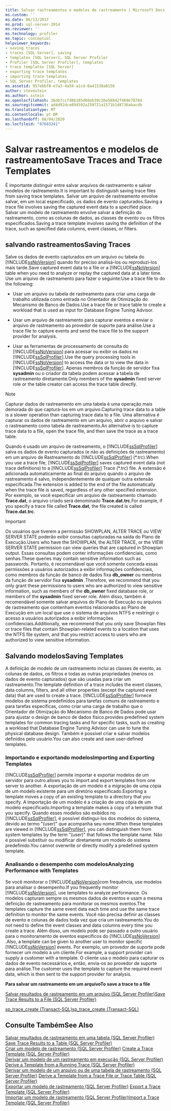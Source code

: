 ```yaml
---
title: Salvar rastreamentos e modelos de rastreamento | Microsoft Docs
ms.custom: ''
ms.date: 06/13/2017
ms.prod: sql-server-2014
ms.reviewer: ''
ms.technology: profiler
ms.topic: conceptual
helpviewer_keywords:
- saving traces
- traces [SQL Server], saving
- templates [SQL Server], SQL Server Profiler
- Profiler [SQL Server Profiler], templates
- trace templates [SQL Server]
- exporting trace templates
- importing trace templates
- SQL Server Profiler, templates
ms.assetid: 957e6bf8-e7a3-4a59-a1cd-0a41538a8158
author: stevestein
ms.author: sstein
ms.openlocfilehash: 36db7ccfd8b185d60eb39c20a58842f469e7878d
ms.sourcegitcommit: ad4d92dce894592a259721a1571b1d8736abacdb
ms.translationtype: MT
ms.contentlocale: pt-BR
ms.lasthandoff: 08/04/2020
ms.locfileid: "87683241"
---
```

# <a name="save-traces-and-trace-templates"></a><span data-ttu-id="55391-102">Salvar rastreamentos e modelos de rastreamento</span><span class="sxs-lookup"><span data-stu-id="55391-102">Save Traces and Trace Templates</span></span>
  <span data-ttu-id="55391-103">É importante distinguir entre salvar arquivos de rastreamento e salvar modelos de rastreamento.</span><span class="sxs-lookup"><span data-stu-id="55391-103">It is important to distinguish saving trace files from saving trace templates.</span></span> <span data-ttu-id="55391-104">Salvar um arquivo de rastreamento envolve salvar, em um local especificado, os dados de evento capturados.</span><span class="sxs-lookup"><span data-stu-id="55391-104">Saving a trace file involves saving the captured event data to a specified place.</span></span> <span data-ttu-id="55391-105">Salvar um modelo de rastreamento envolve salvar a definição do rastreamento, como as colunas de dados, as classes de evento ou os filtros especificados.</span><span class="sxs-lookup"><span data-stu-id="55391-105">Saving a trace template involves saving the definition of the trace, such as specified data columns, event classes, or filters.</span></span>  
  
## <a name="saving-traces"></a><span data-ttu-id="55391-106">salvando rastreamentos</span><span class="sxs-lookup"><span data-stu-id="55391-106">Saving Traces</span></span>  
 <span data-ttu-id="55391-107">Salve os dados de evento capturados em um arquivo ou tabela do [!INCLUDE[ssNoVersion](../../includes/ssnoversion-md.md)] quando for preciso analisá-los ou reproduzi-los mais tarde.</span><span class="sxs-lookup"><span data-stu-id="55391-107">Save captured event data to a file or a [!INCLUDE[ssNoVersion](../../includes/ssnoversion-md.md)] table when you need to analyze or replay the captured data at a later time.</span></span> <span data-ttu-id="55391-108">Use um arquivo de rastreamento para fazer o seguinte:</span><span class="sxs-lookup"><span data-stu-id="55391-108">Use a trace file to do the following:</span></span>  
  
-   <span data-ttu-id="55391-109">Usar um arquivo ou tabela de rastreamento para criar uma carga de trabalho utilizada como entrada no Orientador de Otimização do Mecanismo de Banco de Dados.</span><span class="sxs-lookup"><span data-stu-id="55391-109">Use a trace file or trace table to create a workload that is used as input for Database Engine Tuning Advisor.</span></span>  
  
-   <span data-ttu-id="55391-110">Usar um arquivo de rastreamento para capturar eventos e enviar o arquivo de rastreamento ao provedor de suporte para análise.</span><span class="sxs-lookup"><span data-stu-id="55391-110">Use a trace file to capture events and send the trace file to the support provider for analysis.</span></span>  
  
-   <span data-ttu-id="55391-111">Usar as ferramentas de processamento de consulta do [!INCLUDE[ssNoVersion](../../includes/ssnoversion-md.md)] para acessar ou exibir os dados no [!INCLUDE[ssSqlProfiler](../../includes/sssqlprofiler-md.md)].</span><span class="sxs-lookup"><span data-stu-id="55391-111">Use the query processing tools in [!INCLUDE[ssNoVersion](../../includes/ssnoversion-md.md)] to access the data or to view the data in [!INCLUDE[ssSqlProfiler](../../includes/sssqlprofiler-md.md)].</span></span> <span data-ttu-id="55391-112">Apenas membros da função de servidor fixa **sysadmin** ou o criador da tabela podem acessar a tabela de rastreamento diretamente.</span><span class="sxs-lookup"><span data-stu-id="55391-112">Only members of the **sysadmin** fixed server role or the table creator can access the trace table directly.</span></span>  
  
> [!NOTE]  
>  <span data-ttu-id="55391-113">Capturar dados de rastreamento em uma tabela é uma operação mais demorada do que capturá-los em um arquivo.</span><span class="sxs-lookup"><span data-stu-id="55391-113">Capturing trace data to a table is a slower operation than capturing trace data to a file.</span></span> <span data-ttu-id="55391-114">Uma alternativa é capturar os dados de rastreamento em um arquivo, abrir o arquivo e salvar o rastreamento como tabela de rastreamento.</span><span class="sxs-lookup"><span data-stu-id="55391-114">An alternative is to capture trace data to a file, open the trace file, and then save the trace as a trace table.</span></span>  
  
 <span data-ttu-id="55391-115">Quando é usado um arquivo de rastreamento, o [!INCLUDE[ssSqlProfiler](../../includes/sssqlprofiler-md.md)] salva os dados de evento capturados (e não as definições de rastreamento) em um arquivo de Rastreamento do [!INCLUDE[ssSqlProfiler](../../includes/sssqlprofiler-md.md)] (\*.trc).</span><span class="sxs-lookup"><span data-stu-id="55391-115">When you use a trace file, [!INCLUDE[ssSqlProfiler](../../includes/sssqlprofiler-md.md)] saves captured event data (not trace definitions) to a [!INCLUDE[ssSqlProfiler](../../includes/sssqlprofiler-md.md)] Trace (\*.trc) file.</span></span> <span data-ttu-id="55391-116">A extensão é adicionada automaticamente ao final do arquivo quando o arquivo de rastreamento é salvo, independentemente de qualquer outra extensão especificada.</span><span class="sxs-lookup"><span data-stu-id="55391-116">The extension is added to the end of the file automatically when the trace file is saved, regardless of any other specified extension.</span></span> <span data-ttu-id="55391-117">Por exemplo, se você especificar um arquivo de rastreamento chamado **Trace.dat**, o arquivo criado será denominado **Trace.dat.trc**.</span><span class="sxs-lookup"><span data-stu-id="55391-117">For example, if you specify a trace file called **Trace.dat**, the file created is called **Trace.dat.trc**.</span></span>  
  
> [!IMPORTANT]  
>  <span data-ttu-id="55391-118">Os usuários que tiverem a permissão SHOWPLAN, ALTER TRACE ou VIEW SERVER STATE poderão exibir consultas capturadas na saída do Plano de Execução.</span><span class="sxs-lookup"><span data-stu-id="55391-118">Users who have the SHOWPLAN, the ALTER TRACE, or the VIEW SERVER STATE permission can view queries that are captured in Showplan output.</span></span> <span data-ttu-id="55391-119">Essas consultas podem conter informações confidenciais, como senhas.</span><span class="sxs-lookup"><span data-stu-id="55391-119">These queries may contain sensitive information such as passwords.</span></span> <span data-ttu-id="55391-120">Portanto, é recomendável que você somente conceda essas permissões a usuários autorizados a exibir informações confidenciais, como membros da função de banco de dados fixa **db_owner** ou membros da função de servidor fixa **sysadmin** .</span><span class="sxs-lookup"><span data-stu-id="55391-120">Therefore, we recommend that you only grant these permissions to users who are authorized to view sensitive information, such as members of the **db_owner** fixed database role, or members of the **sysadmin** fixed server role.</span></span> <span data-ttu-id="55391-121">Além disso, também é recomendável somente salvar arquivos do Plano de Execução ou arquivos de rastreamento que contenham eventos relacionados ao Plano de Execução em um local que use o sistema de arquivos NTFS e restringir o acesso a usuários autorizados a exibir informações confidenciais.</span><span class="sxs-lookup"><span data-stu-id="55391-121">Additionally, we recommend that you only save Showplan files or trace files that contain Showplan-related events to a location that uses the NTFS file system, and that you restrict access to users who are authorized to view sensitive information.</span></span>  
  
## <a name="saving-templates"></a><span data-ttu-id="55391-122">Salvando modelos</span><span class="sxs-lookup"><span data-stu-id="55391-122">Saving Templates</span></span>  
 <span data-ttu-id="55391-123">A definição de modelo de um rastreamento inclui as classes de evento, as colunas de dados, os filtros e todas as outras propriedades (menos os dados de evento capturados) que são usadas para criar um rastreamento.</span><span class="sxs-lookup"><span data-stu-id="55391-123">The template definition of a trace includes the event classes, data columns, filters, and all other properties (except the captured event data) that are used to create a trace.</span></span> [!INCLUDE[ssSqlProfiler](../../includes/sssqlprofiler-md.md)] <span data-ttu-id="55391-124">fornece modelos de sistema predefinidos para tarefas comuns de rastreamento e para tarefas específicas, como criar uma carga de trabalho que o Orientador de Otimização do Mecanismo de Banco de Dados pode usar para ajustar o design de banco de dados físico.</span><span class="sxs-lookup"><span data-stu-id="55391-124">provides predefined system templates for common tracing tasks and for specific tasks, such as creating a workload that Database Engine Tuning Advisor can use to tune the physical database design.</span></span> <span data-ttu-id="55391-125">Também é possível criar e salvar modelos definidos pelo usuário.</span><span class="sxs-lookup"><span data-stu-id="55391-125">You can also create and save user-defined templates.</span></span>  
  
### <a name="importing-and-exporting-templates"></a><span data-ttu-id="55391-126">Importando e exportando modelos</span><span class="sxs-lookup"><span data-stu-id="55391-126">Importing and Exporting Templates</span></span>  
 [!INCLUDE[ssSqlProfiler](../../includes/sssqlprofiler-md.md)] <span data-ttu-id="55391-127">permite importar e exportar modelos de um servidor para outro.</span><span class="sxs-lookup"><span data-stu-id="55391-127">allows you to import and export templates from one server to another.</span></span> <span data-ttu-id="55391-128">A exportação de um modelo é a migração de uma cópia de um modelo existente para um diretório especificado.</span><span class="sxs-lookup"><span data-stu-id="55391-128">Exporting a template moves a copy of an existing template to a directory that you specify.</span></span> <span data-ttu-id="55391-129">A importação de um modelo é a criação de uma cópia de um modelo especificado.</span><span class="sxs-lookup"><span data-stu-id="55391-129">Importing a template makes a copy of a template that you specify.</span></span> <span data-ttu-id="55391-130">Quando esses modelos são exibidos no [!INCLUDE[ssSqlProfiler](../../includes/sssqlprofiler-md.md)], é possível distingui-los dos modelos do sistema, devido ao termo "(user)" que acompanha seu nome.</span><span class="sxs-lookup"><span data-stu-id="55391-130">When these templates are viewed in [!INCLUDE[ssSqlProfiler](../../includes/sssqlprofiler-md.md)], you can distinguish them from system templates by the term "(user)" that follows the template name.</span></span> <span data-ttu-id="55391-131">Não é possível substituir ou modificar diretamente um modelo do sistema predefinido.</span><span class="sxs-lookup"><span data-stu-id="55391-131">You cannot overwrite or directly modify a predefined system template.</span></span>  
  
### <a name="analyzing-performance-with-templates"></a><span data-ttu-id="55391-132">Analisando o desempenho com modelos</span><span class="sxs-lookup"><span data-stu-id="55391-132">Analyzing Performance with Templates</span></span>  
 <span data-ttu-id="55391-133">Se você monitorar o [!INCLUDE[ssNoVersion](../../includes/ssnoversion-md.md)]com frequência, use modelos para analisar o desempenho.</span><span class="sxs-lookup"><span data-stu-id="55391-133">If you frequently monitor [!INCLUDE[ssNoVersion](../../includes/ssnoversion-md.md)], use templates to analyze performance.</span></span> <span data-ttu-id="55391-134">Os modelos capturam sempre os mesmos dados de eventos e usam a mesma definição de rastreamento para monitorar os mesmos eventos.</span><span class="sxs-lookup"><span data-stu-id="55391-134">The templates capture the same event data each time and use the same trace definition to monitor the same events.</span></span> <span data-ttu-id="55391-135">Você não precisa definir as classes de evento e colunas de dados toda vez que cria um rastreamento.</span><span class="sxs-lookup"><span data-stu-id="55391-135">You do not need to define the event classes and data columns every time you create a trace.</span></span> <span data-ttu-id="55391-136">Além disso, um modelo pode ser passado a outro usuário para o monitoramento de eventos específicos do [!INCLUDE[ssNoVersion](../../includes/ssnoversion-md.md)] .</span><span class="sxs-lookup"><span data-stu-id="55391-136">Also, a template can be given to another user to monitor specific [!INCLUDE[ssNoVersion](../../includes/ssnoversion-md.md)] events.</span></span> <span data-ttu-id="55391-137">Por exemplo, um provedor de suporte pode fornecer um modelo a um cliente.</span><span class="sxs-lookup"><span data-stu-id="55391-137">For example, a support provider can supply a customer with a template.</span></span> <span data-ttu-id="55391-138">O cliente usa o modelo para capturar os dados de evento necessários e, então, envia-os ao provedor de suporte para análise.</span><span class="sxs-lookup"><span data-stu-id="55391-138">The customer uses the template to capture the required event data, which is then sent to the support provider for analysis.</span></span>  
  
 <span data-ttu-id="55391-139">**Para salvar um rastreamento em um arquivo**</span><span class="sxs-lookup"><span data-stu-id="55391-139">**To save a trace to a file**</span></span>  
  
 [<span data-ttu-id="55391-140">Salvar resultados de rastreamento em um arquivo &#40;SQL Server Profiler&#41;</span><span class="sxs-lookup"><span data-stu-id="55391-140">Save Trace Results to a File &#40;SQL Server Profiler&#41;</span></span>](save-trace-results-to-a-file-sql-server-profiler.md)  
  
 [<span data-ttu-id="55391-141">sp_trace_create &#40;Transact-SQL&#41;</span><span class="sxs-lookup"><span data-stu-id="55391-141">sp_trace_create &#40;Transact-SQL&#41;</span></span>](/sql/relational-databases/system-stored-procedures/sp-trace-create-transact-sql)  
  
## <a name="see-also"></a><span data-ttu-id="55391-142">Consulte Também</span><span class="sxs-lookup"><span data-stu-id="55391-142">See Also</span></span>  
 <span data-ttu-id="55391-143">[Salvar resultados de rastreamento em uma tabela &#40;SQL Server Profiler&#41;](save-trace-results-to-a-table-sql-server-profiler.md) </span><span class="sxs-lookup"><span data-stu-id="55391-143">[Save Trace Results to a Table &#40;SQL Server Profiler&#41;](save-trace-results-to-a-table-sql-server-profiler.md) </span></span>  
 <span data-ttu-id="55391-144">[Criar um modelo de rastreamento &#40;SQL Server Profiler&#41;](create-a-trace-template-sql-server-profiler.md) </span><span class="sxs-lookup"><span data-stu-id="55391-144">[Create a Trace Template &#40;SQL Server Profiler&#41;](create-a-trace-template-sql-server-profiler.md) </span></span>  
 <span data-ttu-id="55391-145">[Derivar um modelo de um rastreamento em execução &#40;SQL Server Profiler&#41;](derive-a-template-from-a-running-trace-sql-server-profiler.md) </span><span class="sxs-lookup"><span data-stu-id="55391-145">[Derive a Template from a Running Trace &#40;SQL Server Profiler&#41;](derive-a-template-from-a-running-trace-sql-server-profiler.md) </span></span>  
 <span data-ttu-id="55391-146">[Derivar um modelo de um arquivo ou de uma tabela de rastreamento &#40;SQL Server Profiler&#41;](derive-a-template-from-a-trace-file-or-trace-table-sql-server-profiler.md) </span><span class="sxs-lookup"><span data-stu-id="55391-146">[Derive a Template from a Trace File or Trace Table &#40;SQL Server Profiler&#41;](derive-a-template-from-a-trace-file-or-trace-table-sql-server-profiler.md) </span></span>  
 <span data-ttu-id="55391-147">[Exportar um modelo de rastreamento &#40;SQL Server Profiler&#41;](export-a-trace-template-sql-server-profiler.md) </span><span class="sxs-lookup"><span data-stu-id="55391-147">[Export a Trace Template &#40;SQL Server Profiler&#41;](export-a-trace-template-sql-server-profiler.md) </span></span>  
 [<span data-ttu-id="55391-148">Importar um modelo de rastreamento &#40;SQL Server Profiler&#41;</span><span class="sxs-lookup"><span data-stu-id="55391-148">Import a Trace Template &#40;SQL Server Profiler&#41;</span></span>](import-a-trace-template-sql-server-profiler.md)  
  
  
